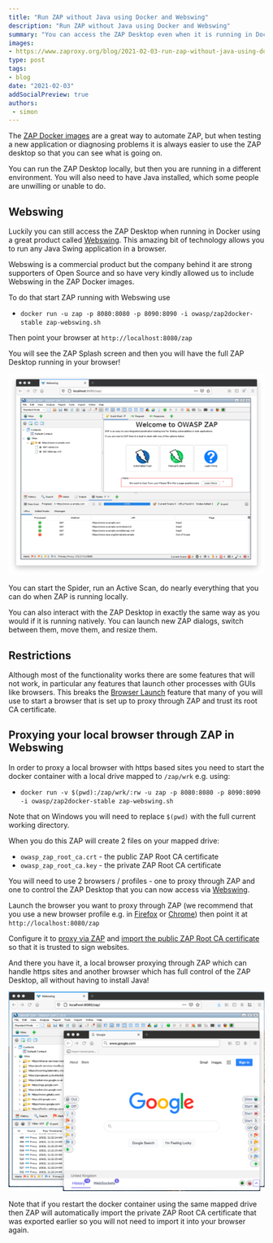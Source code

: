 ```yaml
---
title: "Run ZAP without Java using Docker and Webswing"
description: "Run ZAP without Java using Docker and Webswing"
summary: "You can access the ZAP Desktop even when it is running in Docker, and that means you do not have to install Java if you do not want to."
images:
- https://www.zaproxy.org/blog/2021-02-03-run-zap-without-java-using-docker-and-webswing/images/zap-webswing-social.png
type: post
tags:
- blog
date: "2021-02-03"
addSocialPreview: true
authors:
 - simon
---
```


The [ZAP Docker images](/docs/docker/about/) are a great way to automate ZAP, but when testing a new application or diagnosing problems it is always easier to use the ZAP desktop so that you can see what is going on.

You can run the ZAP Desktop locally, but then you are running in a different environment.
You will also need to have Java installed, which some people are unwilling or unable to do.

## Webswing

Luckily you can still access the ZAP Desktop when running in Docker using a great product called [Webswing](https://www.webswing.org/). This amazing bit of technology allows you to run any Java Swing application in a browser.

Webswing is a commercial product but the company behind it are strong supporters of Open Source and so have very kindly allowed us to include Webswing in the ZAP Docker images.

To do that start ZAP running with Webswing use
 * `docker run -u zap -p 8080:8080 -p 8090:8090 -i owasp/zap2docker-stable zap-webswing.sh`

Then point your browser at `http://localhost:8080/zap` 

You will see the ZAP Splash screen and then you will have the full ZAP Desktop running in your browser!

![The ZAP Desktop in Webswing](./images/zap-webswing.png)

You can start the Spider, run an Active Scan, do nearly everything that you can do when ZAP is running locally.

You can also interact with the ZAP Desktop in exactly the same way as you would if it is running natively. You can launch new ZAP dialogs, switch between them, move them, and resize them.

## Restrictions

Although most of the functionality works there are some features that will not work, in particular any features that launch other processes with GUIs like browsers. This breaks the [Browser Launch](/blog/2017-08-22-zap-browser-launch/) feature that many of you will use to start a browser that is set up to proxy through ZAP and trust its root CA certificate.

## Proxying your local browser through ZAP in Webswing 

In order to proxy a local browser with https based sites you need to start the docker container with a local drive mapped to `/zap/wrk` e.g. using:

*  `docker run -v $(pwd):/zap/wrk/:rw -u zap -p 8080:8080 -p 8090:8090 -i owasp/zap2docker-stable zap-webswing.sh`

Note that on Windows you will need to replace `$(pwd)` with the full current working directory.

When you do this ZAP will create 2 files on your mapped drive:

* `owasp_zap_root_ca.crt` - the public ZAP Root CA certificate
* `owasp_zap_root_ca.key` - the private ZAP Root CA certificate

You will need to use 2 browsers / profiles - one to proxy through ZAP and one to control the ZAP Desktop that you can now access via [Webswing](https://www.webswing.org/).

Launch the browser you want to proxy through ZAP (we recommend that you use a new browser profile e.g. in [Firefox](https://support.mozilla.org/en-US/kb/profile-manager-create-remove-switch-firefox-profiles) or [Chrome](https://support.google.com/chrome/answer/2364824?co=GENIE.Platform%3DDesktop&hl=en)) then point it at `http://localhost:8080/zap`

Configure it to [proxy via ZAP](/docs/desktop/start/proxies/)
and [import the public ZAP Root CA certificate](/docs/desktop/ui/dialogs/options/dynsslcert/#install) so that it is trusted to sign websites.

And there you have it, a local browser proxying through ZAP which can handle https sites and another browser which has full control of the ZAP Desktop, all without having to install Java!

![Proxying through ZAP running in Webswing](./images/zap-webswing-proxy.png)

Note that if you restart the docker container using the same mapped drive then ZAP will automatically import the private ZAP Root CA certificate that was exported earlier so you will not need to import it into your browser again.
